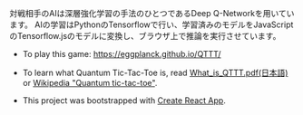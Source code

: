対戦相手のAIは深層強化学習の手法のひとつであるDeep Q-Networkを用いています。
AIの学習はPythonのTensorflowで行い、学習済みのモデルをJavaScriptのTensorflow.jsのモデルに変換し、ブラウザ上で推論を実行させています。

- To play this game: https://eggplanck.github.io/QTTT/

- To learn what Quantum Tic-Tac-Toe is, read [What_is_QTTT.pdf(日本語)](https://github.com/Eggplanck/QTTT/blob/master/What_is_QTTT.pdf) or [Wikipedia "Quantum tic-tac-toe"](https://en.wikipedia.org/w/index.php?title=Quantum_tic-tac-toe&oldid=1014709105).

- This project was bootstrapped with [Create React App](https://github.com/facebook/create-react-app).
